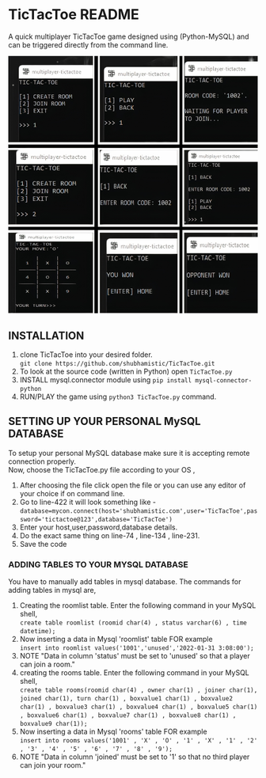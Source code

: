 <h1>TicTacToe README</h1>

<p>A quick multiplayer TicTacToe game designed using (Python-MySQL) and can be triggered directly from the command line.</p>

<img src="images/tictactoe.jpg">

<h2>INSTALLATION</h2>

<ol>
    <li>clone TicTacToe into your desired folder.</li>
    <code>git clone https://github.com/shubhamistic/TicTacToe.git</code>
    <li>To look at the source code (written in Python) open <code>TicTacToe.py</code></li>
    <li>INSTALL mysql.connector module using <code>pip install mysql-connector-python</code> </li>  
    <li>RUN/PLAY the game using <code>python3 TicTacToe.py</code> command.</li>
</ol>

<h2>SETTING UP YOUR PERSONAL MySQL DATABASE</h2>

<p>To setup your personal MySQL database make sure it is accepting remote connection properly.
    <br>
    Now, choose the TicTacToe.py file according to your OS ,
</p>
    <ol>
        <li>After choosing the file click open the file or you can use any editor of your choice if on command line.</li>
        <li>Go to line-422 it will look something like - </li>
        <code>database=mycon.connect(host='shubhamistic.com',user='TicTacToe',password='tictactoe@123',database='TicTacToe')</code>
        <li>Enter your host,user,password,database details.</li>
        <li>Do the exact same thing on line-74 , line-134 , line-231.</li>
        <li>Save the code</li>
    </ol>

<h3>ADDING TABLES TO YOUR MYSQL DATABASE</h3>

<p>You have to manually add tables in mysql database. The commands for adding tables in mysql are,</p>
    <ol>
        <li>Creating the roomlist table. Enter the following command in your MySQL shell,</li>
            <code>create table roomlist (roomid char(4) , status varchar(6) , time datetime);</code>
        <li>Now inserting a data in Mysql 'roomlist' table FOR example</li>
            <code>insert into roomlist values('1001','unused','2022-01-31 3:08:00');</code>
        <li>NOTE "Data in column 'status' must be set to 'unused' so that a player can join a room."</li>
        <li>creating the rooms table. Enter the following command in your MySQL shell,</li>
            <code>create table rooms(roomid char(4) , owner char(1) , joiner char(1), joined char(1), turn char(1) , boxvalue1 char(1) , boxvalue2 char(1) , boxvalue3 char(1) , boxvalue4 char(1) , boxvalue5 char(1) , boxvalue6 char(1) , boxvalue7 char(1) , boxvalue8 char(1) , boxvalue9 char(1));</code>
        <li>Now inserting a data in Mysql 'rooms' table FOR example</li>
            <code>insert into rooms values('1001' , 'X' , 'O' , '1' , 'X' , '1' , '2' , '3' , '4' , '5' , '6' , '7' , '8' , '9');</code>
        <li>NOTE "Data in column 'joined' must be set to '1' so that no third player can join your room."</li>
    </ol>
